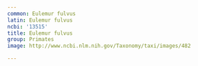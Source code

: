 ```yaml
---
common: Eulemur fulvus
latin: Eulemur fulvus
ncbi: '13515'
title: Eulemur fulvus
group: Primates
image: http://www.ncbi.nlm.nih.gov/Taxonomy/taxi/images/482

---
```

